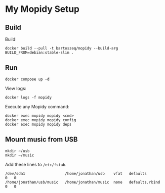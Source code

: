 My Mopidy Setup
===============

Build
-----

Build

    docker build --pull -t bartoszeq/mopidy --build-arg BUILD_FROM=debian:stable-slim .


Run
---

    docker compose up -d

View logs:

    docker logs -f mopidy

Execute any Mopidy command:

    docker exec mopidy mopidy <cmd>
    docker exec mopidy mopidy config
    docker exec mopidy mopidy deps


Mount music from USB
--------------------

    mkdir ~/usb
    mkdir ~/music

Add these lines to `/etc/fstab`.

    /dev/sda1                  /home/jonathan/usb    vfat   defaults         0   0
    /home/jonathan/usb/music   /home/jonathan/music  none   defaults,rbind   0   0
